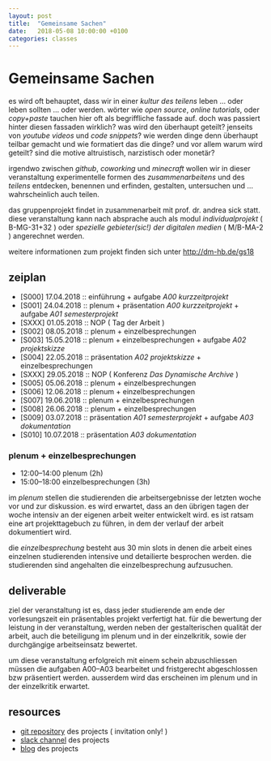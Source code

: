 ```yaml
---
layout: post
title:  "Gemeinsame Sachen"
date:   2018-05-08 10:00:00 +0100
categories: classes
---
```


# Gemeinsame Sachen


es wird oft behauptet, dass wir in einer *kultur des teilens* leben … oder leben sollten … oder werden. wörter wie *open source*, *online tutorials*, oder *copy+paste* tauchen hier oft als begriffliche fassade auf. doch was passiert hinter diesen fassaden wirklich? was wird den überhaupt geteilt? jenseits von *youtube videos* und *code snippets*? wie werden dinge denn überhaupt teilbar gemacht und wie formatiert das die dinge? und vor allem warum wird geteilt? sind die motive altruistisch, narzistisch oder monetär?

irgendwo zwischen *github*, *coworking* und *minecraft* wollen wir in dieser veranstaltung experimentelle formen des *zusammenarbeitens* und des *teilens* entdecken, benennen und erfinden, gestalten, untersuchen und … wahrscheinlich auch teilen.

das gruppenprojekt findet in zusammenarbeit mit prof. dr. andrea sick statt. diese veranstaltung kann nach absprache auch als modul *individualprojekt* ( B-MG-31+32 ) oder *spezielle gebieter(sic!) der digitalen medien* ( M/B-MA-2 ) angerechnet werden.

weitere informationen zum projekt finden sich unter http://dm-hb.de/gs18

## zeiplan

- [S000] 17.04.2018 :: einführung + aufgabe *A00 kurzzeitprojekt*
- [S001] 24.04.2018 :: plenum + präsentation *A00 kurzzeitprojekt* + aufgabe *A01 semesterprojekt*
- [SXXX] 01.05.2018 :: NOP ( Tag der Arbeit )
- [S002] 08.05.2018 :: plenum + einzelbesprechungen
- [S003] 15.05.2018 :: plenum + einzelbesprechungen + aufgabe *A02 projektskizze*
- [S004] 22.05.2018 :: präsentation *A02 projektskizze* + einzelbesprechungen
- [SXXX] 29.05.2018 :: NOP ( Konferenz *Das Dynamische Archive* )
- [S005] 05.06.2018 :: plenum + einzelbesprechungen
- [S006] 12.06.2018 :: plenum + einzelbesprechungen
- [S007] 19.06.2018 :: plenum + einzelbesprechungen
- [S008] 26.06.2018 :: plenum + einzelbesprechungen
- [S009] 03.07.2018 :: präsentation *A01 semesterprojekt* + aufgabe *A03 dokumentation*
- [S010] 10.07.2018 :: präsentation *A03 dokumentation*  

### plenum + einzelbesprechungen

- 12:00–14:00 plenum (2h)
- 15:00–18:00 einzelbesprechungen (3h)

im *plenum* stellen die studierenden die arbeitsergebnisse der letzten woche vor und zur diskussion. es wird erwartet, dass an den übrigen tagen der woche intensiv an der eigenen arbeit weiter entwickelt wird. es ist ratsam eine art projekttagebuch zu führen, in dem der verlauf der arbeit dokumentiert wird.

die *einzelbesprechung* besteht aus 30 min slots in denen die arbeit eines einzelnen studierenden intensive und detailierte besprochen werden. die studierenden sind angehalten die einzelbesprechung aufzusuchen. 

## deliverable

ziel der veranstaltung ist es, dass jeder studierende am ende der vorlesungszeit ein präsentables projekt verfertigt hat. für die bewertung der leistung in der veranstaltung, werden neben der gestalterischen qualität der arbeit, auch die beteiligung im plenum und in der einzelkritik, sowie der durchgängige arbeitseinsatz bewertet.

um diese veranstaltung erfolgreich mit einem schein abzuschliessen müssen die aufgaben A00–A03 bearbeitet und fristgerecht abgeschlossen bzw präsentiert werden. ausserdem wird das erscheinen im plenum und in der einzelkritik erwartet.

## resources

- [git repository](https://github.com/interaktion-und-raum/gemeinsamesachen) des projects ( invitation only! )
- [slack channel](https://digitalmedia-bremen.slack.com/messages/CA1UB4FUM) des projects
- [blog](http://blogs.digitalmedia-bremen.de/gemeinsamesachen/) des projects



